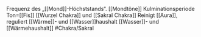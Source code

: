 Frequenz des „[[Mond]]-Höchststands“.
[[Mondtöne]]
Kulminationsperiode
Ton=[[Fis]]
[[Wurzel Chakra]] und [[Sakral Chakra]]
Reinigt [[Aura]], reguliert [[Wärme]]- und [[Wasser]]haushalt
[[Wasser]]- und [[Wärmehaushalt]]
#Chakra/Sakral